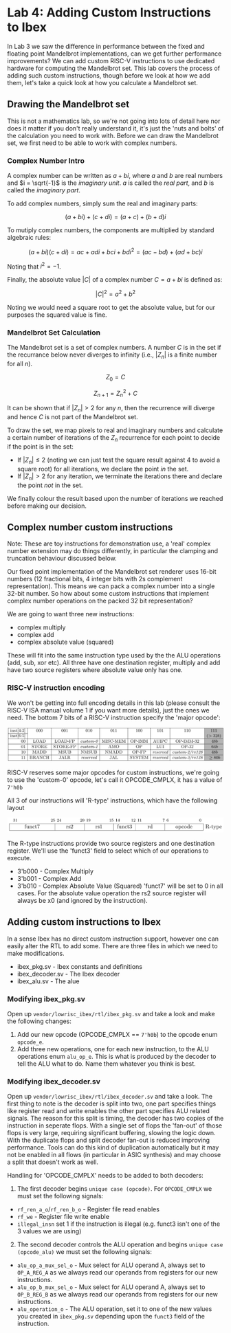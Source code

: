 # Lab 4: Adding Custom Instructions to Ibex

In Lab 3 we saw the difference in performance between the fixed and floating point Mandelbrot implementations, can we get further performance improvements?
We can add custom RISC-V instructions to use dedicated hardware for computing the Mandelbrot set.
This lab covers the process of adding such custom instructions, though before we look at how we add them, let's take a quick look at how you calculate a Mandelbrot set.

## Drawing the Mandelbrot set

This is not a mathematics lab, so we're not going into lots of detail here nor does it matter if you don't really understand it, it's just the 'nuts and bolts' of the calculation you need to work with.
Before we can draw the Mandelbrot set, we first need to be able to work with complex numbers.

### Complex Number Intro

A complex number can be written as $a + bi$, where $a$ and $b$ are real numbers and $i = \sqrt{-1}$ is the *imaginary unit*.
$a$ is called the *real part*, and $b$ is called the *imaginary part*.

To add complex numbers, simply sum the real and imaginary parts:

$$(a + bi) + (c + di) = (a + c) + (b + d)i$$

To mutiply complex numbers, the components are multiplied by standard algebraic rules:

$$(a + bi) (c + di) = ac + adi + bci + bdi^2 = (ac - bd) + (ad + bc)i$$

Noting that $i^2 = -1$.

Finally, the absolute value $|C|$ of a complex number $C = a + bi$ is defined as:

$$|C|^2 = a^2 + b^2$$

Noting we would need a square root to get the absolute value, but for our purposes the squared value is fine.

### Mandelbrot Set Calculation

The Mandelbrot set is a set of complex numbers.
A number $C$ is in the set if the recurrance below never diverges to infinity (i.e., $|Z_n|$ is a finite number for all $n$).

$$Z_0 = C$$

$$Z_{n+1} = Z_n^2 + C$$

It can be shown that if $|Z_n| > 2$ for any $n$, then the recurrence will diverge and hence $C$ is not part of the Mandelbrot set.

To draw the set, we map pixels to real and imaginary numbers and calculate a certain number of iterations of the $Z_n$ recurrence for each point to decide if the point is in the set:

- If $|Z_n| \leq 2$ (noting we can just test the square result against 4 to avoid a square root) for all iterations, we declare the point *in* the set.
- If $|Z_n| > 2$ for any iteration, we terminate the iterations there and declare the point *not* in the set.

We finally colour the result based upon the number of iterations we reached before making our decision.

## Complex number custom instructions

Note: These are toy instructions for demonstration use, a 'real' complex number extension may do things differently, in particular the clamping and truncation behaviour discussed below.

Our fixed point implementation of the Mandelbrot set renderer uses 16-bit numbers (12 fractional bits, 4 integer bits with 2s complement representation).
This means we can pack a complex number into a single 32-bit number.
So how about some custom instructions that implement complex number operations on the packed 32 bit representation?

We are going to want three new instructions:

* complex multiply
* complex add
* complex absolute value (squared)

These will fit into the same instruction type used by the the ALU operations (add, sub, xor etc).
All three have one destination register, multiply and add have two source registers where absolute value only has one.

### RISC-V instruction encoding

We won't be getting into full encoding details in this lab (please consult the RISC-V ISA manual volume 1 if you want more details), just the ones we need.
The bottom 7 bits of a RISC-V instruction specify the 'major opcode':

![](./lab4_imgs/RISC-V_base_opcode_map.png)

RISC-V reserves some major opcodes for custom instructions, we're going to use the 'custom-0' opcode, let's call it OPCODE_CMPLX, it has a value of `7'h0b`

All 3 of our instructions will 'R-type' instructions, which have the following layout

![](./lab4_imgs/R-type_instruction_encoding.png)

The R-type instructions provide two source registers and one destination register.
We'll use the 'funct3' field to select which of our operations to execute.
 - 3'b000 - Complex Multiply
 - 3'b001 - Complex Add
 - 3'b010 - Complex Absolute Value (Squared)
'funct7' will be set to 0 in all cases.
For the absolute value operation the rs2 source register will always be x0 (and ignored by the instruction).

## Adding custom instructions to Ibex

In a sense Ibex has no direct custom instruction support, however one can easily alter the RTL to add some.
There are three files in which we need to make modifications.

- ibex_pkg.sv - Ibex constants and definitions
- ibex_decoder.sv - The Ibex decoder
- ibex_alu.sv - The alue

### Modifying ibex_pkg.sv

Open up `vendor/lowrisc_ibex/rtl/ibex_pkg.sv` and take a look and make the following changes:

1. Add our new opcode (OPCODE_CMPLX == `7'h0b`) to the opcode enum `opcode_e`.
2. Add three new operations, one for each new instruction, to the ALU operations enum `alu_op_e`.
   This is what is produced by the decoder to tell the ALU what to do.
   Name them whatever you think is best.

### Modifying ibex_decoder.sv

Open up `vendor/lowrisc_ibex/rtl/ibex_decoder.sv` and take a look.
The first thing to note is the decoder is split into two, one part specifies things like register read and write enables the other part specifies ALU related signals.
The reason for this split is timing, the decoder has two copies of the instruction in seperate flops.
With a single set of flops the 'fan-out' of those flops is very large, requiring significant buffering, slowing the logic down.
With the duplicate flops and split decoder fan-out is reduced improving performance.
Tools can do this kind of duplication automatically but it may not be enabled in all flows (in particular in ASIC synthesis) and may choose a split that doesn't work as well.

Handling for 'OPCODE_CMPLX' needs to be added to both decoders:

1. The first decoder begins `unique case (opcode)`. For `OPCODE_CMPLX` we must set the following signals:
  - `rf_ren_a_o`/`rf_ren_b_o` - Register file read enables
  - `rf_we` - Register file write enable
  - `illegal_insn` set 1 if the instruction is illegal (e.g. funct3 isn't one of the 3 values we are using)
2. The second decoder controls the ALU operation and begins `unique case (opcode_alu)` we must set the following signals:
  - `alu_op_a_mux_sel_o` - Mux select for ALU operand A, always set to `OP_A_REG_A` as we always read our operands from registers for our new instructions.
  - `alu_op_b_mux_sel_o` - Mux select for ALU operand A, always set to `OP_B_REG_B` as we always read our operands from registers for our new instructions.
  - `alu_operation_o` - The ALU operation, set it to one of the new values you created in `ibex_pkg.sv` depending upon the `funct3` field of the instruction.

